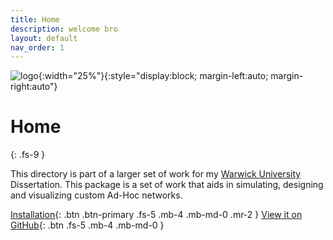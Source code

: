 ```yaml
---
title: Home
description: welcome bro
layout: default
nav_order: 1
---
```

![logo]({{site.baseurl}}/assets/logo.png){:width="25%"}{:style="display:block; margin-left:auto; margin-right:auto"}
# Home
{: .fs-9 }

This directory is part of a larger set of work for my [Warwick University](https://warwick.ac.uk/)  Dissertation. This package is a set of work that aids in simulating, designing and visualizing custom Ad-Hoc networks. 

[Installation]({{site.baseurl}}/docs/installation/){: .btn .btn-primary .fs-5 .mb-4 .mb-md-0 .mr-2 }
[View it on GitHub](https://github.com/dylanfranks3/AdHocSim){: .btn .fs-5 .mb-4 .mb-md-0 }




